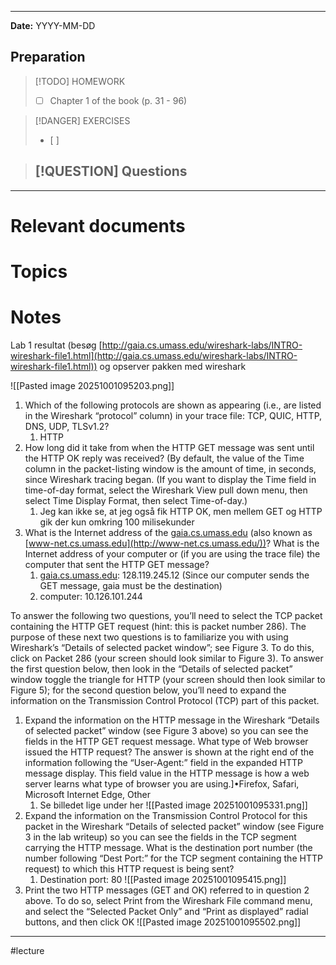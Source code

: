 
---
**Date:** YYYY-MM-DD

## Preparation

>[!TODO] HOMEWORK
>- [ ]  Chapter 1 of the book (p. 31 - 96)

> [!DANGER] EXERCISES
> - [ ] 

> [!QUESTION] Questions
> - 

---
# Relevant documents


# Topics


# Notes
Lab 1 resultat (besøg [http://gaia.cs.umass.edu/wireshark-labs/INTRO-wireshark-file1.html](http://gaia.cs.umass.edu/wireshark-labs/INTRO-wireshark-file1.html)) og opserver pakken med wireshark

![[Pasted image 20251001095203.png]]

1. Which of the following protocols are shown as appearing (i.e., are listed in the Wireshark “protocol” column) in your trace file: TCP, QUIC, HTTP, DNS, UDP, TLSv1.2?
    1. HTTP
2. How long did it take from when the HTTP GET message was sent until the HTTP OK reply was received? (By default, the value of the Time column in the packet-listing window is the amount of time, in seconds, since Wireshark tracing began. (If you want to display the Time field in time-of-day format, select the Wireshark View pull down menu, then select Time Display Format, then select Time-of-day.)
    1. Jeg kan ikke se, at jeg også fik HTTP OK, men mellem GET og HTTP gik der kun omkring 100 milisekunder
3. What is the Internet address of the [gaia.cs.umass.edu](http://gaia.cs.umass.edu/) (also known as [www-net.cs.umass.edu](http://www-net.cs.umass.edu/))? What is the Internet address of your computer or (if you are using the trace file) the computer that sent the HTTP GET message?
    1. [gaia.cs.umass.edu](http://gaia.cs.umass.edu): 128.119.245.12 (Since our computer sends the GET message, gaia must be the destination)
    2. computer: 10.126.101.244

To answer the following two questions, you’ll need to select the TCP packet containing the HTTP GET request (hint: this is packet number $286$). The purpose of these next two questions is to familiarize you with using Wireshark’s “Details of selected packet window”; see Figure 3. To do this, click on Packet 286 (your screen should look similar to Figure 3). To answer the first question below, then look in the “Details of selected packet” window toggle the triangle for HTTP (your screen should then look similar to Figure 5); for the second question below, you’ll need to expand the information on the Transmission Control Protocol (TCP) part of this packet.

1. Expand the information on the HTTP message in the Wireshark “Details of selected packet” window (see Figure 3 above) so you can see the fields in the HTTP GET request message. What type of Web browser issued the HTTP request? The answer is shown at the right end of the information following the “User-Agent:” field in the expanded HTTP message display. This field value in the HTTP message is how a web server learns what type of browser you are using.]•Firefox, Safari, Microsoft Internet Edge, Other
    1.  Se billedet lige under her
![[Pasted image 20251001095331.png]]
2. Expand the information on the Transmission Control Protocol for this packet in the Wireshark “Details of selected packet” window (see Figure 3 in the lab writeup) so you can see the fields in the TCP segment carrying the HTTP message. What is the destination port number (the number following “Dest Port:” for the TCP segment containing the HTTP request) to which this HTTP request is being sent?
    1. Destination port: 80
![[Pasted image 20251001095415.png]]
3. Print the two HTTP messages (GET and OK) referred to in question 2 above. To do so, select Print from the Wireshark File command menu, and select the “Selected Packet Only” and “Print as displayed” radial buttons, and then click OK
![[Pasted image 20251001095502.png]]
---
#lecture 